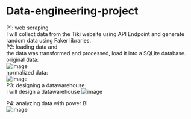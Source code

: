 # Data-engineering-project <br />

P1: web scraping <br />
I will collect data from the Tiki website using API Endpoint and generate random data using Faker libraries. <br />
P2: loading data and  <br />
the data was transformed and processed, load it into a SQLite database. <br />
original data: <br />
![image](https://github.com/longmadlife/Data-engineering-project/assets/67699194/75d823e8-1f48-4218-a092-900f103916b4) <br />
normalized data: <br />
![image](https://github.com/longmadlife/Data-engineering-project/assets/67699194/a59f7177-8a41-48ef-ab6c-b49ee2f4b16e) <br />
P3: designing a datawarehouse <br />
i will design a datawarehouse
![image](https://github.com/longmadlife/Data-engineering-project/assets/67699194/3bed929a-235e-4a0d-b566-bee5b3dbc37e)

P4: analyzing data with power BI <br />
![image](https://github.com/longmadlife/Data-engineering-project/assets/67699194/3f49d985-3472-4f23-bb9e-98cdeccf40a2)

